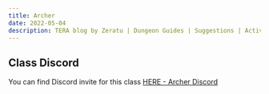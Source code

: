 ```yaml
---
title: Archer
date: 2022-05-04
description: TERA blog by Zeratu | Dungeon Guides | Suggestions | Activities | Battlegrounds | Theorycrafting | Menma's TERA ...
---
```


## Class Discord

You can find Discord invite for this class [HERE - Archer Discord](https://Discord.gg/z5fnx2c)
